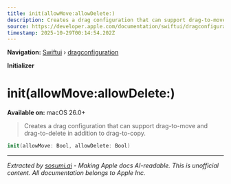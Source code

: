 ```yaml
---
title: init(allowMove:allowDelete:)
description: Creates a drag configuration that can support drag-to-move and drag-to-delete in addition to drag-to-copy.
source: https://developer.apple.com/documentation/swiftui/dragconfiguration/init(allowmove:allowdelete:)
timestamp: 2025-10-29T00:14:54.202Z
---
```


**Navigation:** [Swiftui](/documentation/swiftui) › [dragconfiguration](/documentation/swiftui/dragconfiguration)

**Initializer**

# init(allowMove:allowDelete:)

**Available on:** macOS 26.0+

> Creates a drag configuration that can support drag-to-move and drag-to-delete in addition to drag-to-copy.

```swift
init(allowMove: Bool, allowDelete: Bool)
```

---

*Extracted by [sosumi.ai](https://sosumi.ai) - Making Apple docs AI-readable.*
*This is unofficial content. All documentation belongs to Apple Inc.*
